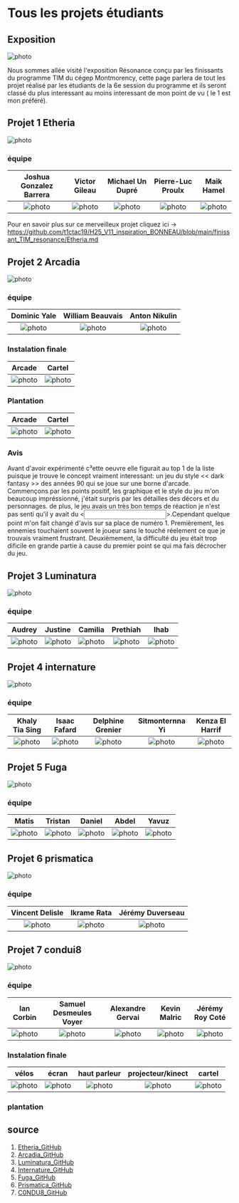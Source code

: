  # Tous les projets étudiants

## Exposition
![photo](medias/resonance_baniere.png)


Nous sommes allée visité l'exposition Résonance conçu par les finissants du programme TIM du cégep Montmorency, cette page parlera de tout les projet réalisé par les étudiants de la 6e session du programme et ils seront classé du plus interessant au moins interessant de mon point de vu ( le 1 est mon préféré).

## Projet 1 Etheria
![photo](medias/etheria_baniere.jpg)

### équipe
Joshua Gonzalez Barrera  |  Victor Gileau  |  Michael Un Dupré  |  Pierre-Luc Proulx  |  Maik Hamel
:-------------------------:|:-------------------------:|:-------------------------:|:-------------------------:|:-------------------------:
![photo](medias/Joshua_Gonzalez-Barrera.png)|![photo](medias/Victor_Gileau.png)|![photo](medias/Michael_Un_Dupré.png)|![photo](medias/Pierre-Luc_Proulx.png)|![photo](medias/Maik_Hamel.png)

Pour en savoir plus sur ce merveilleux projet cliquez ici -> https://github.com/t1ctac19/H25_V11_inspiration_BONNEAU/blob/main/finissant_TIM_resonance/Etheria.md



## Projet 2 Arcadia
![photo](medias/arcadia_menu_principal.png)

### équipe

Dominic Yale  |  William Beauvais  |  Anton Nikulin
:-------------------------:|:-------------------------:|:-------------------------:
![photo](medias/dominique_yale.png)|![photo](medias/william_beauvais.png)|![photo](medias/anton_nikulin.png)

### Instalation finale

Arcade  |  Cartel
:-------------------------:|:-------------------------:
![photo](medias/arcadia_arcade.png)|![photo](medias/arcadia_cartel.png)

### Plantation

Arcade  |  Cartel
:-------------------------:|:-------------------------:
![photo](medias/etheria_plantation_01.png)|![photo](medias/etheria_plantation_02.png)

### Avis
Avant d'avoir expérimenté c³ette oeuvre elle figurait au top 1 de la liste puisque je trouve le concept vraiment interessant: un jeu du style << dark fantasy >> des années 90 qui se joue sur une borne d'arcade. Commençons par les points positif, les graphique et le style du jeu m'on beaucoup impréssionné, j'était surpris par les détailles des décors et du personnages. de plus, le jeu avais un très bon temps de réaction je n'est pas senti qu'il y avait du <<input lag>>.Cependant quelque point m'on fait changé d'avis sur sa place de numéro 1. Premièrement, les ennemies touchaient souvent le joueur sans le touché réelement ce que je trouvais vraiment frustrant. Deuxièmement, la difficulté du jeu était trop dificile en grande partie à cause du premier point se qui ma fais décrocher du jeu.



## Projet 3 Luminatura
![photo](medias/luminatura_baniere.png)

### équipe

Audrey  |  Justine  |  Camilia  |  Prethiah  |  Ihab
:-------------------------:|:-------------------------:|:-------------------------:|:-------------------------:|:-------------------------:
![photo](medias/audrey.png)|![photo](medias/justine.png)|![photo](medias/camila.png)|![photo](medias/prethiah.png)|![photo](medias/ihab.png)

## Projet 4 internature
![photo](medias/internature_baniere.jpg)

### équipe

Khaly Tia Sing |  Isaac Fafard  |  Delphine Grenier  |  Sitmonternna Yi  |  Kenza El Harrif
:-------------------------:|:-------------------------:|:-------------------------:|:-------------------------:|:-------------------------:
![photo](medias/khalytia_sing.png)|![photo](medias/isaac_fafard.png)|![photo](medias/delphine_grenier.png)|![photo](medias/sitmonternma_yi.png)|![photo](medias/kenza_el_harrif.png)
## Projet 5 Fuga
![photo](medias/fuga_baniere.jpg)

### équipe

Matis |  Tristan  |  Daniel  |  Abdel  |  Yavuz
:-------------------------:|:-------------------------:|:-------------------------:|:-------------------------:|:-------------------------:
![photo](medias/matis.png)|![photo](medias/tristan.png)|![photo](medias/daniel.png)|![photo](medias/abdel.png)|![photo](medias/yavuz.png)

## Projet 6 prismatica
![photo](medias/prismatica_baniere.png)

### équipe

Vincent Delisle  |  Ikrame Rata  |  Jérémy Duverseau
:-------------------------:|:-------------------------:|:-------------------------:
![photo](medias/vincent_delisle.png)|![photo](medias/ikrame_rata.png)|![photo](medias/jeremy_duverseau.png)


## Projet 7 condui8
![photo](medias/condu8_baniere.png)

### équipe

Ian Corbin  |  Samuel Desmeules Voyer  |   Alexandre Gervai  |  Kevin Malric  |  Jérémy Roy Coté
:-------------------------:|:-------------------------:|:-------------------------:|:-------------------------:|:-------------------------:
![photo](medias/ian_corbin.png)|![photo](medias/samuel_desmeules-voyer.png)|![photo](medias/alexandre_gervais.png)|![photo](medias/keven_malric.png)|![photo](medias/jeremy_roy-cote.png)

### Instalation finale
vélos  |  écran  |  haut parleur  |  projecteur/kinect  |  cartel  
:-------------------------:|:-------------------------:|:-------------------------:|:-------------------------:|:-------------------------:
![photo](medias/velo_condu8.png)|![photo](medias/condu8_entier.png)|![photo](medias/condu8_haut_parleur_02.png)|![photo](medias/condu8_projecteur_kinect.png)|![photo](medias/condu8_cartel.png)

### plantation



## source
1.  [Etheria_GitHub](https://ethereal-creators.github.io/Etheria/#/)
2.  [Arcadia_GitHub](https://cousi-cousa.github.io/Arcadia/#/)
3.  [Luminatura_GitHub](https://miaou-mafia.github.io/projet-luminatura/#/)
4.  [Internature_GitHub](https://tprangers.github.io/internature/)
5.  [Fuga_GitHub](https://escapism-fuga.github.io/Fuga/#/)
6.  [Prismatica_GitHub](https://pootpookies.github.io/Prismatica/)
7.  [C0NDU8_GitHub](https://gearshift-games.github.io/Web-C0N-DU8/#/)





